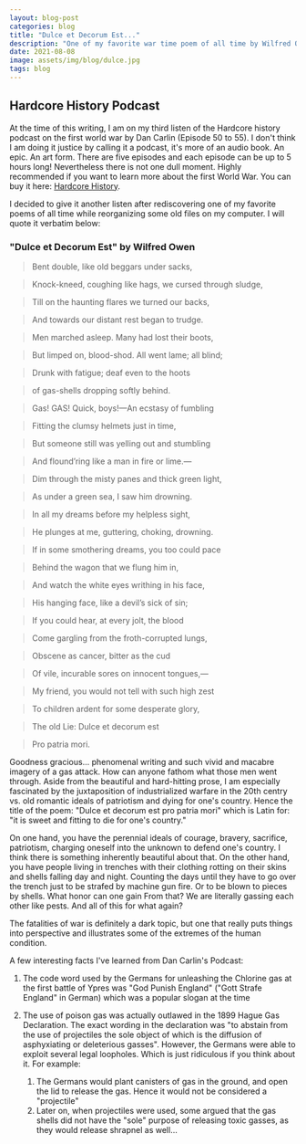 ```yaml
---
layout: blog-post
categories: blog
title: "Dulce et Decorum Est..."
description: "One of my favorite war time poem of all time by Wilfred Owen"
date: 2021-08-08
image: assets/img/blog/dulce.jpg
tags: blog
---
```



## Hardcore History Podcast
At the time of this writing, I am on my third listen of the Hardcore history podcast on the first world war by Dan Carlin (Episode 50 to 55). I don't think I am doing it justice by calling it a podcast, it's more of an audio book. An epic. An art form. There are five episodes and each episode can be up to 5 hours long! Nevertheless there is not one dull moment. Highly recommended if you want to learn more about the first World War. You can buy it here: [Hardcore History](https://www.dancarlin.com/product/hardcore-history-50-55-blueprint-for-armageddon-series/).

I decided to give it another listen after rediscovering one of my favorite poems of all time while reorganizing some old files on my computer. I will quote it verbatim below:

### "Dulce et Decorum Est" by Wilfred Owen

> Bent double, like old beggars under sacks,

> Knock-kneed, coughing like hags, we cursed through sludge,

> Till on the haunting flares we turned our backs,

> And towards our distant rest began to trudge.

> Men marched asleep. Many had lost their boots,

> But limped on, blood-shod. All went lame; all blind;

> Drunk with fatigue; deaf even to the hoots 

> of gas-shells dropping softly behind.

> Gas! GAS! Quick, boys!—An ecstasy of fumbling

> Fitting the clumsy helmets just in time,

> But someone still was yelling out and stumbling

> And flound’ring like a man in fire or lime.—

> Dim through the misty panes and thick green light,

> As under a green sea, I saw him drowning.

> In all my dreams before my helpless sight,

> He plunges at me, guttering, choking, drowning.

> If in some smothering dreams, you too could pace

> Behind the wagon that we flung him in,

> And watch the white eyes writhing in his face,

> His hanging face, like a devil’s sick of sin;

> If you could hear, at every jolt, the blood

> Come gargling from the froth-corrupted lungs,

> Obscene as cancer, bitter as the cud

> Of vile, incurable sores on innocent tongues,—

> My friend, you would not tell with such high zest

> To children ardent for some desperate glory,

> The old Lie: Dulce et decorum est

> Pro patria mori.


Goodness gracious... phenomenal writing and such vivid and macabre imagery of a gas attack. How can anyone fathom what those men went through. Aside from the beautiful and hard-hitting prose, I am especially fascinated by the juxtaposition of industrialized warfare in the 20th centry vs. old romantic ideals of patriotism and dying for one's country. Hence the title of the poem: "Dulce et decorum est pro patria mori" which is Latin for: "it is sweet and fitting to die for one's country."

On one hand, you have the perennial ideals of courage, bravery, sacrifice, patriotism, charging oneself into the unknown to defend one's country. I think there is something inherently beautiful about that. On the other hand, you have people living in trenches with their clothing rotting on their skins and shells falling day and night. Counting the days until they have to go over the trench just to be strafed by machine gun fire. Or to be blown to pieces by shells. What honor can one gain From that? We are literally gassing each other like pests. And all of this for what again?

The fatalities of war is definitely a dark topic, but one that really puts things into perspective and illustrates some of the extremes of the human condition.

A few interesting facts I've learned from Dan Carlin's Podcast:

1. The code word used by the Germans for unleashing the Chlorine gas at the first battle of Ypres was "God Punish England" ("Gott Strafe England" in German) which was a popular slogan at the time

2. The use of poison gas was actually outlawed in the 1899 Hague Gas Declaration. The exact wording in the declaration was "to abstain from the use of projectiles the sole object of which is the diffusion of asphyxiating or deleterious gasses". However, the Germans were able to exploit several legal loopholes. Which is just ridiculous if you think about it. For example:

    1. The Germans would plant canisters of gas in the ground, and open the lid to release the gas. Hence it would not be considered a "projectile"
    2. Later on, when projectiles were used, some argued that the gas shells did not have the "sole" purpose of releasing toxic gasses, as they would release shrapnel as well...